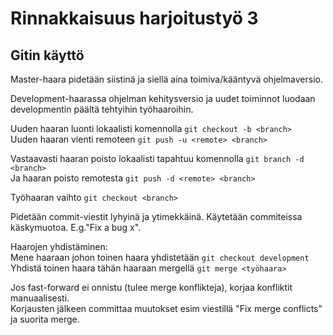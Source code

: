 # Rinnakkaisuus harjoitustyö 3

## Gitin käyttö
Master-haara pidetään siistinä ja siellä aina toimiva/kääntyvä ohjelmaversio.

Development-haarassa ohjelman kehitysversio ja uudet toiminnot luodaan developmentin päältä tehtyihin työhaaroihin.

Uuden haaran luonti lokaalisti komennolla `git checkout -b <branch>`  
Uuden haaran vienti remoteen `git push -u <remote> <branch>`

Vastaavasti haaran poisto lokaalisti tapahtuu komennolla `git branch -d <branch>`  
Ja haaran poisto remotesta `git push -d <remote> <branch>`

Työhaaran vaihto `git checkout <branch>`

Pidetään commit-viestit lyhyinä ja ytimekkäinä. Käytetään commiteissa käskymuotoa. E.g."Fix a bug x".

Haarojen yhdistäminen:  
Mene haaraan johon toinen haara yhdistetään `git checkout development`  
Yhdistä toinen haara tähän haaraan mergellä `git merge <työhaara>`

Jos fast-forward ei onnistu (tulee merge konflikteja), korjaa konfliktit manuaalisesti.  
Korjausten jälkeen committaa muutokset esim viestillä "Fix merge conflicts" ja suorita merge.
